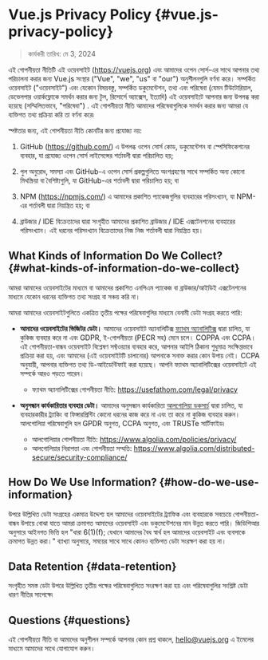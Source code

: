 # Vue.js Privacy Policy {#vue.js-privacy-policy}

> কার্যকরী তারিখ: মে 3, 2024

এই গোপনীয়তা নীতিটি এই ওয়েবসাইট (https://vuejs.org) এবং আমাদের ওপেন সোর্স-এর সাথে আপনার তথ্য পরিচালনা করার জন্য Vue.js সংস্থার ("Vue", "we", "us" বা "our") অনুশীলনগুলি বর্ণনা করে। সম্পর্কিত ওয়েবসাইট ("ওয়েবসাইট") এবং যেকোন বিষয়বস্তু, সম্পর্কিত ডকুমেন্টেশন, তথ্য এবং পরিষেবা (যেমন টিউটোরিয়াল, ডেভেলপার ওয়ার্কফ্লোকে সমর্থন করার জন্য টুল, রিসোর্সে অ্যাক্সেস, ইত্যাদি) এই ওয়েবসাইটে আপনার জন্য উপলব্ধ করা হয়েছে (সম্মিলিতভাবে, "পরিষেবা") . এই গোপনীয়তা নীতি আমাদের পরিষেবাগুলিকে সমর্থন করার জন্য আমরা যে ব্যক্তিগত তথ্য প্রক্রিয়া করি তা বর্ণনা করে৷

স্পষ্টতার জন্য, এই গোপনীয়তা নীতি কোনটির জন্য প্রযোজ্য নয়:

1. GitHub (https://github.com/) এ উপলব্ধ ওপেন সোর্স কোড, ডকুমেন্টেশন বা স্পেসিফিকেশনের ব্যবহার, যা প্রযোজ্য ওপেন সোর্স লাইসেন্সের শর্তাবলী দ্বারা পরিচালিত হয়;

2. পুল অনুরোধ, সমস্যা এবং GitHub-এ ওপেন সোর্স প্রকল্পগুলিতে অংশগ্রহণের সাথে সম্পর্কিত অন্য কোনো মিথস্ক্রিয়া বা বৈশিষ্ট্যগুলি, যা GitHub-এর শর্তাবলী দ্বারা পরিচালিত হয়; বা

3. NPM (https://npmjs.com/) এ আমাদের প্রকাশিত প্যাকেজগুলির ব্যবহারের পরিসংখ্যান, যা NPM-এর শর্তাবলী দ্বারা নিয়ন্ত্রিত হয়; বা

4. ব্রাউজার / IDE বিক্রেতাদের দ্বারা সংগৃহীত আমাদের প্রকাশিত ব্রাউজার / IDE এক্সটেনশনের ব্যবহারের পরিসংখ্যান। এই ধরনের পরিসংখ্যান বিক্রেতাদের নিজ নিজ শর্তাবলী দ্বারা নিয়ন্ত্রিত হয়।

## What Kinds of Information Do We Collect? {#what-kinds-of-information-do-we-collect}

আমরা আমাদের ওয়েবসাইটের মাধ্যমে বা আমাদের প্রকাশিত এনপিএম প্যাকেজ বা ব্রাউজার/আইডিই এক্সটেনশনের মাধ্যমে যেকোন ধরনের ব্যক্তিগত তথ্য সংগ্রহ বা সঞ্চয় করি না।

আমরা আমাদের ওয়েবসাইটগুলিতে একত্রিত তৃতীয় পক্ষের পরিষেবাগুলির মাধ্যমে বেনামী ডেটা সংগ্রহ করতে পারি:

- **আমাদের ওয়েবসাইটের ভিজিটর ডেটা।** আমাদের ওয়েবসাইট অ্যানালিটিক্স [ফ্যাথম অ্যানালিটিক্স](https://usefathom.com/) দ্বারা চালিত, যা কুকিজ ব্যবহার করে না এবং GDPR, ই-গোপনীয়তা (PECR সহ) মেনে চলে। COPPA এবং CCPA। এই গোপনীয়তা-বান্ধব ওয়েবসাইট বিশ্লেষণ সফ্টওয়্যার ব্যবহার করে, আপনার আইপি ঠিকানা শুধুমাত্র সংক্ষিপ্তভাবে প্রক্রিয়া করা হয়, এবং আমাদের (এই ওয়েবসাইটটি চালানোর) আপনাকে সনাক্ত করার কোন উপায় নেই। CCPA অনুযায়ী, আপনার ব্যক্তিগত তথ্য ডি-আইডেন্টিফাই করা হয়েছে। আপনি ফ্যাথম অ্যানালিটিক্সের ওয়েবসাইটে এই সম্পর্কে আরও পড়তে পারেন।

   - ফ্যাথম অ্যানালিটিক্সের গোপনীয়তা নীতি: https://usefathom.com/legal/privacy

- **অনুসন্ধান কার্যকারিতার ব্যবহার ডেটা।** আমাদের অনুসন্ধান কার্যকারিতা [আলগোলিয়া ডকসার্চ](https://docsearch.algolia.com/) দ্বারা চালিত, যা ব্যবহারকারীর ট্র্যাকিং বা ফিঙ্গারপ্রিন্টিং কোনো ধরনের কাজ করে না এবং তা করে না কুকিজ ব্যবহার করুন। আলগোলিয়া পরিষেবাগুলি হল GPDR অনুগত, CCPA অনুগত, এবং TRUSTe সার্টিফাইড৷

   - আলগোলিয়ার গোপনীয়তা নীতি: https://www.algolia.com/policies/privacy/
   - আলগোলিয়ার নিরাপত্তা এবং গোপনীয়তা সম্মতি: https://www.algolia.com/distributed-secure/security-compliance/

## How Do We Use Information? {#how-do-we-use-information}

উপরে উল্লিখিত ডেটা সংগ্রহের একমাত্র উদ্দেশ্য হল আমাদের ওয়েবসাইটের ট্র্যাফিক এবং ব্যবহারকে সবচেয়ে গোপনীয়তা-বান্ধব উপায়ে বোঝা যাতে আমরা ক্রমাগত আমাদের ওয়েবসাইট এবং ডকুমেন্টেশনের মান উন্নত করতে পারি। জিডিপিআর অনুসারে আইনগত ভিত্তি হল "ধারা 6(1)(f); যেখানে আমাদের বৈধ স্বার্থ হল আমাদের ওয়েবসাইট এবং ব্যবসাকে ক্রমাগত উন্নত করা।" ব্যাখ্যা অনুসারে, সময়ের সাথে সাথে কোনও ব্যক্তিগত ডেটা সংরক্ষণ করা হয় না।

## Data Retention {#data-retention}

সংগৃহীত সমস্ত ডেটা উপরে উল্লিখিত তৃতীয় পক্ষের পরিষেবাগুলিতে সংরক্ষণ করা হয় এবং পরিষেবাগুলির সংশ্লিষ্ট ডেটা ধারণ নীতির সাপেক্ষে৷

## Questions {#questions}

এই গোপনীয়তা নীতি বা আমাদের অনুশীলন সম্পর্কে আপনার কোন প্রশ্ন থাকলে, hello@vuejs.org এ ইমেলের মাধ্যমে আমাদের সাথে যোগাযোগ করুন।
